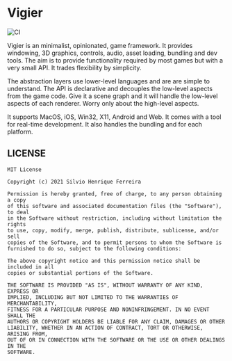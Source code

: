 # Vigier

![CI](https://github.com/shff/ge/workflows/Rust/badge.svg)

Vigier is an minimalist, opinionated, game framework. It provides windowing, 3D graphics, controls, audio, asset loading, bundling and dev tools. The aim is to provide functionality required by most games but with a very small API. It trades flexibility by simplicity.

The abstraction layers use lower-level languages and are are simple to understand. The API is declarative and decouples the low-level aspects from the game code. Give it a scene graph and it will handle the low-level aspects of each renderer. Worry only about the high-level aspects.

It supports MacOS, iOS, Win32, X11, Android and Web. It comes with a tool for real-time development. It also handles the bundling and for each platform.

## LICENSE

```
MIT License

Copyright (c) 2021 Silvio Henrique Ferreira

Permission is hereby granted, free of charge, to any person obtaining a copy
of this software and associated documentation files (the "Software"), to deal
in the Software without restriction, including without limitation the rights
to use, copy, modify, merge, publish, distribute, sublicense, and/or sell
copies of the Software, and to permit persons to whom the Software is
furnished to do so, subject to the following conditions:

The above copyright notice and this permission notice shall be included in all
copies or substantial portions of the Software.

THE SOFTWARE IS PROVIDED "AS IS", WITHOUT WARRANTY OF ANY KIND, EXPRESS OR
IMPLIED, INCLUDING BUT NOT LIMITED TO THE WARRANTIES OF MERCHANTABILITY,
FITNESS FOR A PARTICULAR PURPOSE AND NONINFRINGEMENT. IN NO EVENT SHALL THE
AUTHORS OR COPYRIGHT HOLDERS BE LIABLE FOR ANY CLAIM, DAMAGES OR OTHER
LIABILITY, WHETHER IN AN ACTION OF CONTRACT, TORT OR OTHERWISE, ARISING FROM,
OUT OF OR IN CONNECTION WITH THE SOFTWARE OR THE USE OR OTHER DEALINGS IN THE
SOFTWARE.
```

